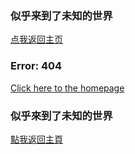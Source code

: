 ### 似乎来到了未知的世界

[点我返回主页](/zh-cn/index.md)

### Error: 404

[Click here to the homepage](/en/index.md)

### 似乎來到了未知的世界

[點我返回主頁](/zh-tw/index.md)
